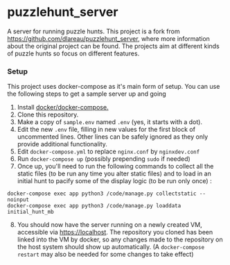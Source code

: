 # puzzlehunt_server
A server for running puzzle hunts. This project is a fork from https://github.com/dlareau/puzzlehunt_server, where more information about the original project can be found. The projects aim at different kinds of puzzle hunts so focus on different features.


### Setup
This project uses docker-compose as it's main form of setup. You can use the following steps to get a sample server up and going

1. Install [docker/docker-compose.](https://docs.docker.com/compose/install/)
2. Clone this repository.
3. Make a copy of ```sample.env``` named ```.env``` (yes, it starts with a dot).
4. Edit the new ```.env``` file, filling in new values for the first block of uncommented lines. Other lines can be safely ignored as they only provide additional functionality.
5. Edit ```docker-compose.yml``` to replace ```nginx.conf``` by ```nginxdev.conf```
6. Run ```docker-compose up``` (possibly prepending ```sudo``` if needed)
7. Once up, you'll need to run the following commands to collect all the static files (to be run any time you alter static files) and to load in an initial hunt to pacify some of the display logic (to be run only once) :
```
docker-compose exec app python3 /code/manage.py collectstatic --noinput
docker-compose exec app python3 /code/manage.py loaddata initial_hunt_mb
```
8. You should now have the server running on a newly created VM, accessible via [https://localhost](https://localhost). The repository you cloned has been linked into the VM by docker, so any changes made to the repository on the host system should show up automatically. (A ```docker-compose restart``` may also be needed for some changes to take effect)
